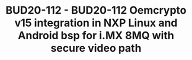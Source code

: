 ---
categories:
- bud20
image:
  featured: 'true'
  path: https://static.linaro.org/connect/bud20/images/BUD20-112.png
session_id: BUD20-112
session_speakers:
- speaker_bio: N/A
  speaker_company: NXP Semiconductors
  speaker_image: http://avatars.sched.co/3/51/8935322/avatar.jpg.320x320px.jpg?063
  speaker_name: cyrille fleury
  speaker_position: Multimedia and IOT architect
  speaker_role: attendee, speaker
session_track: Multimedia
tag: session
tags: Multimedia
title: BUD20-112 - BUD20-112 Oemcrypto v15 integration in NXP Linux and Android bsp
  for i.MX 8MQ with secure video path
---